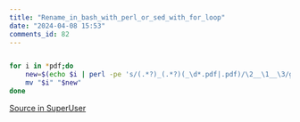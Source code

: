```yaml
--- 
title: "Rename_in_bash_with_perl_or_sed_with_for_loop" 
date: "2024-04-08 15:53" 
comments_id: 82 
--- 
```


```sh 

for i in *pdf;do
	new=$(echo $i | perl -pe 's/(.*?)_(.*?)(_\d*.pdf|.pdf)/\2__\1__\3/g')
	mv "$i" "$new"
done
```

[Source in SuperUser](https://superuser.com/a/31466/860920)



